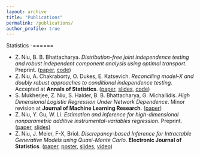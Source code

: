 ```yaml
---
layout: archive
title: "Publications"
permalink: /publications/
author_profile: true
---
```


Statistics
-======
- Z. Niu, B. B. Bhattacharya. *Distribution-free joint independence testing and robust independent component analysis using optimal transport*. Preprint. ([paper](https://arxiv.org/abs/2211.15639), [code](https://github.com/ZiangNiu6/Distribution-free-mutual-independence-test))
- Z. Niu, A. Chakraborty, O. Dukes, E. Katsevich. *Reconciling model-X and doubly robust approaches to
conditional independence testing*. Accepted at **Annals of Statistics**. ([paper](https://arxiv.org/abs/2211.14698), [slides](https://ziangniu6.github.io/files/JSM2023.pdf), [code](https://github.com/Katsevich-Lab/symcrt-manuscript-v1))
- S. Mukherjee, Z. Niu, S. Halder, B. B. Bhattacharya, G. Michailidis. *High Dimensional Logistic Regression Under Network Dependence*. Minor revision at **Journal of Machine Learning Research**. ([paper](https://arxiv.org/abs/2110.03200))
- Z. Niu, Y. Gu, W. Li. *Estimation and inference for high-dimensional nonparametric additive instrumental-variables regression*. Preprint. ([paper](https://arxiv.org/abs/2204.00111), [slides](https://ziangniu6.github.io/files/HDIV_additive_Slides.pdf))
- Z. Niu, J. Meier, F-X, Briol. *Discrepancy-based Inference for Intractable Generative Models using Quasi-Monte Carlo*. **Electronic Journal of Statistics**. ([paper](https://arxiv.org/abs/2106.11561), [poster](https://ziangniu6.github.io/files/QMC_Poster.pdf), [slides](https://ziangniu6.github.io/files/LIKE_Talk.pdf), [video](https://ziangniu6.github.io/files/LIKE.mp4))

